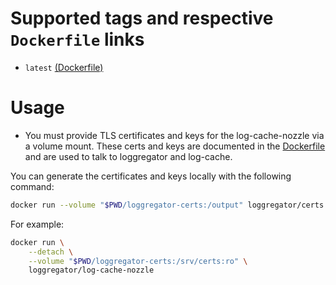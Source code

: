 
# Supported tags and respective `Dockerfile` links

- `latest` [(Dockerfile)][latest-dockerfile]

# Usage

- You must provide TLS certificates and keys for the log-cache-nozzle via a
  volume mount. These certs and keys are documented in the
  [Dockerfile][latest-dockerfile] and are used to talk to loggregator and
  log-cache.

You can generate the certificates and keys locally with the following command:

```bash
docker run --volume "$PWD/loggregator-certs:/output" loggregator/certs
```

For example:

```bash
docker run \
    --detach \
    --volume "$PWD/loggregator-certs:/srv/certs:ro" \
    loggregator/log-cache-nozzle
```

[latest-dockerfile]: https://github.com/cloudfoundry/loggregator-ci/blob/master/docker-images/log-cache-nozzle/Dockerfile
